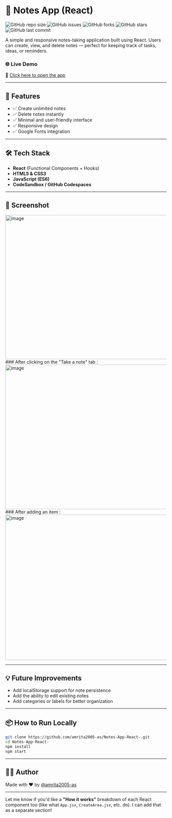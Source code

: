 # 📝 Notes App (React)

![GitHub repo size](https://img.shields.io/github/repo-size/amrita2005-as/Notes-App-React-)
![GitHub issues](https://img.shields.io/github/issues/amrita2005-as/Notes-App-React-)
![GitHub forks](https://img.shields.io/github/forks/amrita2005-as/Notes-App-React-?style=social)
![GitHub stars](https://img.shields.io/github/stars/amrita2005-as/Notes-App-React-?style=social)
![GitHub last commit](https://img.shields.io/github/last-commit/amrita2005-as/Notes-App-React-)


A simple and responsive notes-taking application built using React. Users can create, view, and delete notes — perfect for keeping track of tasks, ideas, or reminders.

### 🌐 Live Demo  
🔗 [Click here to open the app](https://vl7lxw.csb.app/)

---

## 🚀 Features

- ✅ Create unlimited notes
- ✅ Delete notes instantly
- ✅ Minimal and user-friendly interface
- ✅ Responsive design
- ✅ Google Fonts integration

---

## 🛠️ Tech Stack

- **React** (Functional Components + Hooks)
- **HTML5 & CSS3**
- **JavaScript (ES6)**
- **CodeSandbox / GitHub Codespaces**


---

## 📸 Screenshot

<img width="959" height="451" alt="image" src="https://github.com/user-attachments/assets/4418b138-0ac2-4d45-b43c-37b5bca25a07" />
### After clicking on the "Take a note" tab : 
<img width="959" height="452" alt="image" src="https://github.com/user-attachments/assets/85ffa646-1f7d-462d-96a0-e2a470ef6c57" />
### After adding an item : 
<img width="959" height="455" alt="image" src="https://github.com/user-attachments/assets/89d36d18-4bbf-4ab0-a844-d0c307a97313" />

---

## 💡 Future Improvements

- Add localStorage support for note persistence
- Add the ability to edit existing notes
- Add categories or labels for better organization

---

## 📦 How to Run Locally

```bash
git clone https://github.com/amrita2005-as/Notes-App-React-.git
cd Notes-App-React-
npm install
npm start
```
---
## 👩‍💻 Author
Made with ❤️ by [@amrita2005-as](https://github.com/amrita2005-as)

---
Let me know if you'd like a **"How it works"** breakdown of each React component too (like what `App.jsx`, `CreateArea.jsx`, etc. do). I can add that as a separate section!



